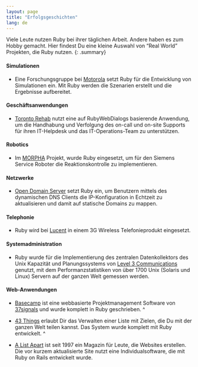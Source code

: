 ```yaml
---
layout: page
title: "Erfolgsgeschichten"
lang: de
---
```


Viele Leute nutzen Ruby bei ihrer täglichen Arbeit. Andere haben es zum
Hobby gemacht. Hier findest Du eine kleine Auswahl von “Real World”
Projekten, die Ruby nutzen.
{: .summary}

#### Simulationen

* Eine Forschungsgruppe bei [Motorola][1] setzt Ruby für die Entwicklung
  von Simulationen ein. Mit Ruby werden die Szenarien erstellt und die
  Ergebnisse aufbereitet.

#### Geschäftsanwendungen

* [Toronto Rehab][2] nutzt eine auf RubyWebDialogs basierende Anwendung,
  um die Handhabung und Verfolgung des on-call und on-site Supports für
  ihren IT-Helpdesk und das IT-Operations-Team zu unterstützen.

#### Robotics

* Im [MORPHA][3] Projekt, wurde Ruby eingesetzt, um für den Siemens
  Service Roboter die Reaktionskontrolle zu implementieren.

#### Netzwerke

* [Open Domain Server][4] setzt Ruby ein, um Benutzern mittels des
  dynamischen DNS Clients die IP-Konfiguration in Echtzeit zu
  aktualisieren und damit auf statische Domains zu mappen.

#### Telephonie

* Ruby wird bei [Lucent][5] in einem 3G Wireless Telefonieprodukt
  eingesetzt.

#### Systemadministration

* Ruby wurde für die Implementierung des zentralen Datenkollektors des
  Unix Kapazität und Planungssystems von [Level 3 Communications][6]
  genutzt, mit dem Performanzstatistiken von über 1700 Unix (Solaris und
  Linux) Servern auf der ganzen Welt gemessen werden.

#### Web-Anwendungen

* [Basecamp][7] ist eine webbasierte Projektmanagement Software von
  [37signals][8] und wurde komplett in Ruby geschrieben.
^

* [43 Things][9] erlaubt Dir das Verwalten einer Liste mit Zielen, die
  Du mit der ganzen Welt teilen kannst. Das System wurde komplett mit
  Ruby entwickelt.
^

* [A List Apart][10] ist seit 1997 ein Magazin für Leute, die Websites
  erstellen. Die vor kurzem aktualisierte Site nutzt eine
  Individualsoftware, die mit Ruby on Rails entwickelt wurde.



[1]: http://www.motorola.com
[2]: http://www.torontorehab.com
[3]: http://www.morpha.de/php_d/index.php3
[4]: http://ods.org/
[5]: http://www.lucent.com/
[6]: http://www.level3.com/
[7]: http://www.basecamphq.com
[8]: http://www.37signals.com
[9]: http://www.43things.com
[10]: http://www.alistapart.com

